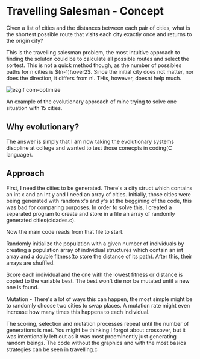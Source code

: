 # Travelling Salesman - Concept

Given a list of cities and the distances between each pair of cities, what is the shortest possible route that visits each city exactly once and returns to the origin city? 

This is the travelling salesman problem, the most intuitive approach to finding the soluton could be to calculate all possible routes and select the sortest. This is not a quick method though, as the number of possibles paths for n cities is $(n-1)!\over2$. Since the initial city does not matter, nor does the direction, it differs from n!. THis, however, doesnt help much.

![ezgif com-optimize](https://github.com/LVinaud/TravellingSalesman-/assets/128495824/002f5615-1540-4816-ac5e-3a7b13f34102)

An example of the evolutionary approach of mine trying to solve one situation with 15 cities.

## Why evolutionary?

The answer is simply that I am now taking the evolutionary systems discpline at college and wanted to test those conecpts in coding(C language). 

## Approach

First, I need the cities to be generated. There's a city struct which contains an int x and an int y and I need an array of cities. Initially, those cities were being generated with random x's and y's at the beggining of the code, this was bad for comparing purposes. In order to solve this, I created a separated program to create and store in a file an array of randomly generated cities(cidades.c).

Now the main code reads from that file to start.

Randomly initialize the population with a given number of individuals by creating a population array of individual structures which contain an int array and a double fitness(to store the distance of its path). After this, their arrays are shuffled.

Score each individual and the one with the lowest fitness or distance is copied to the variable best.
The best won't die nor be mutated until a new one is found.

Mutation - There's a lot of ways this can happen, the most simple might be to randomly choose two cities to swap places. A mutation rate might even increase how many times this happens to each individual.

The scoring, selection and mutation processes repeat until the number of generations is met.
You might be thinking I forgot about crossover, but it was intentionally left out as it was most proeminently just generating random beings. The code without the graphics and with the most basics strategies can be seen in travelling.c
